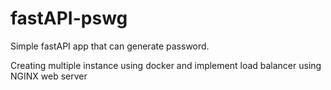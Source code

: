 # fastAPI-pswg

Simple fastAPI app that can generate password.

Creating multiple instance using docker and implement load balancer using NGINX web server


